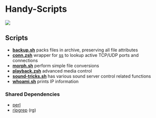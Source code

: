 # Handy-Scripts
![](https://img.shields.io/github/languages/top/Elvyria/Handy-Scripts?style=flat-square)

## Scripts
* [**backup.sh**](scripts/backup.sh) packs files in archive, preserving all file attributes
* [**conn.zsh**](scripts/conn.zsh) wrapper for [ss](https://linux.die.net/man/8/ss) to lookup active TCP/UDP ports and connections
* [**morph.sh**](scripts/morph.sh) perform simple file conversions
* [**playback.zsh**](scripts/playback.zsh) advanced media control
* [**sound-tricks.sh**](scripts/sound-tricks.sh) has various sound server control related functions
* [**whoami.sh**](scripts/whoami.sh) prints IP information

### Shared Dependencies
* [perl](https://www.cpan.org/src/README.html)
* [ripgrep](https://github.com/BurntSushi/ripgrep) (rg)
